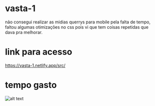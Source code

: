 # vasta-1
não consegui realizar as midias querrys para mobile pela falta de tempo, faltou algumas otimizações no css pois vi que tem coisas repetidas que dava pra melhorar.

# link para acesso
https://vasta-1.netlify.app/src/

# tempo gasto

![alt text](https://i.imgur.com/xXxEYjR.png)
